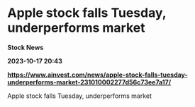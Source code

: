 # Apple stock falls Tuesday, underperforms market
**Stock News**

**2023-10-17 20:43**

**https://www.ainvest.com/news/apple-stock-falls-tuesday-underperforms-market-231010002277d56c73ee7a17/**

Apple stock falls Tuesday, underperforms market
